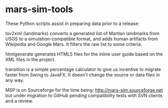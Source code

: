 # mars-sim-tools
These Python scripts assist in preparing data prior to a release:

tsv2xml (landmarks) converts a generated list of Martian landmarks from USGS to a simulation-compatible format, and adds human artifacts from Wikipedia and Google Mars. It filters the raw list to some criteria.

htmlgenerate generates HTML5 files for the inline user guide based on the XML files in the project.

transition is a simple percentage calculator to give us incentive to migrate faster from Swing to JavaFX. It doesn't change the source or data files in any way.

MSP is on Sourceforge for the time being: http://mars-sim.sourceforge.net but under migration to GitHub pending compatibility tests with SVN clients and a review.
